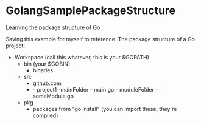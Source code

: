 # GolangSamplePackageStructure
Learning the package structure of Go

Saving this example for myself to reference. The package structure of a Go project:

- Workspace   (call this whatever, this is your $GOPATH)
  - bin    (your $GOBIN)
     - binaries
  - src
     - github.com
      - <USERNAME>
        - project1
          -mainFolder
            - main.go
          - moduleFolder
            - someModule.go
  - pkg
      - packages from "go install" (you can import these, they're compiled)
